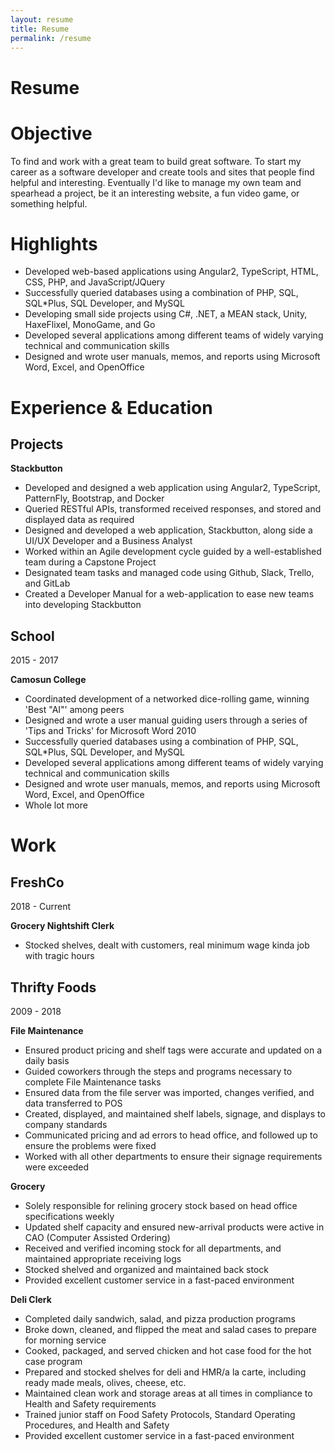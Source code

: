 ```yaml
---
layout: resume
title: Resume
permalink: /resume
---
```


<div class="content-header">
  <h1>Resume</h1>
</div>

# Objective
To find and work with a great team to build great software. To start my career as a software developer and create tools and sites that people find helpful and interesting. Eventually I'd like to manage my own team and spearhead a project, be it an interesting website, a fun video game, or something helpful.

# Highlights
- Developed web-based applications using Angular2, TypeScript, HTML, CSS, PHP, and JavaScript/JQuery
- Successfully queried databases using a combination of PHP, SQL, SQL*Plus, SQL Developer, and MySQL
- Developing small side projects using C#, .NET, a MEAN stack, Unity, HaxeFlixel, MonoGame, and Go
- Developed several applications among different teams of widely varying technical and communication skills
- Designed and wrote user manuals, memos, and reports using Microsoft Word, Excel, and OpenOffice

# Experience & Education

## **Projects**

**Stackbutton**
- Developed and designed a web application using Angular2, TypeScript, PatternFly, Bootstrap, and Docker
- Queried RESTful APIs, transformed received responses, and stored and displayed data as required
- Designed and developed a web application, Stackbutton, along side a UI/UX Developer and a Business Analyst
- Worked within an Agile development cycle guided by a well-established team during a Capstone Project
- Designated team tasks and managed code using Github, Slack, Trello, and GitLab
- Created a Developer Manual for a web-application to ease new teams into developing Stackbutton

<div class="dated-header">
  <h2><strong>School</strong></h2>
  <span>2015 - 2017</span>
</div>

**Camosun College**
- Coordinated development of a networked dice-rolling game, winning 'Best "AI"' among peers
- Designed and wrote a user manual guiding users through a series of 'Tips and Tricks' for Microsoft Word 2010
- Successfully queried databases using a combination of PHP, SQL, SQL*Plus, SQL Developer, and MySQL
- Developed several applications among different teams of widely varying technical and communication skills
- Designed and wrote user manuals, memos, and reports using Microsoft Word, Excel, and OpenOffice
- Whole lot more

# Work

<div class="dated-header">
  <h2>FreshCo</h2><span>2018 - Current</span>
</div>

**Grocery Nightshift Clerk**
- Stocked shelves, dealt with customers, real minimum wage kinda job with tragic hours

<div class="dated-header">
  <h2>Thrifty Foods</h2><span>2009 - 2018</span>
</div>

**File Maintenance**
- Ensured product pricing and shelf tags were accurate and updated on a daily basis
- Guided coworkers through the steps and programs necessary to complete File Maintenance tasks
- Ensured data from the file server was imported, changes verified, and data transferred to POS
- Created, displayed, and maintained shelf labels, signage, and displays to company standards
- Communicated pricing and ad errors to head office, and followed up to ensure the problems were fixed
- Worked with all other departments to ensure their signage requirements were exceeded

**Grocery**
- Solely responsible for relining grocery stock based on head office specifications weekly
- Updated shelf capacity and ensured new-arrival products were active in CAO (Computer Assisted Ordering)
- Received and verified incoming stock for all departments, and maintained appropriate receiving logs
- Stocked shelved and organized and maintained back stock
- Provided excellent customer service in a fast-paced environment

**Deli Clerk**
- Completed daily sandwich, salad, and pizza production programs
- Broke down, cleaned, and flipped the meat and salad cases to prepare for morning service
- Cooked, packaged, and served chicken and hot case food for the hot case program
- Prepared and stocked shelves for deli and HMR/a la carte, including ready made meals, olives, cheese, etc.
- Maintained clean work and storage areas at all times in compliance to Health and Safety requirements
- Trained junior staff on Food Safety Protocols, Standard Operating Procedures, and Health and Safety
- Provided excellent customer service in a fast-paced environment